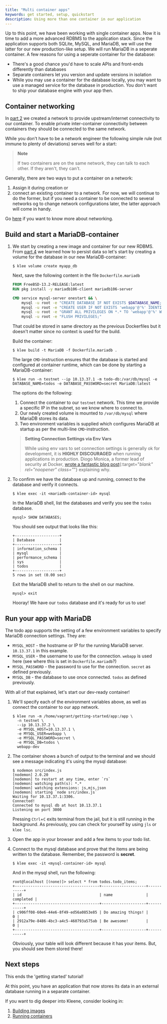 ```yaml
---
title: "Multi container apps"
keywords: get started, setup, quickstart
description: Using more than one container in our application
---
```


Up to this point, we have been working with single container apps. Now it is time to add a more
advanced RDBMS to the application stack. Since the application supports both SQLite,
MySQL, and MariaDB, we will use the latter for our new production-like setup.
We will run MariaDB in a seperate container. A few reasons for using a seperate container
for the database:

- There's a good chance you'd have to scale APIs and front-ends differently than databases
- Separate containers let you version and update versions in isolation
- While you may use a container for the database locally, you may want to use a managed service
  for the database in production. You don't want to ship your database engine with your app then.

## Container networking

In [part 2](./02_our_app.md) we created a network to provide upstream/internet connectivity to our
container. To enable private inter-container connectivity between containers they
should be connected to the same network.

While you don't have to be a network engineer the following simple rule
(not immune to plenty of deviations) serves well for a start:

> **Note**
>
> If two containers are on the same network, they can talk to each other. If they aren't, they can't.

Generally, there are two ways to put a container on a network:
1) Assign it during creation or
2) connect an existing container to a network.
For now, we will continue to do the former, but if you need a container
to be connected to several networks og to change network configurations later,
the latter approach will come in handy.

Go [here](/run/network) if you want to know more about networking.

## Build and start a MariaDB-container

1. We start by creating a new image and container for our new RDBMS.
   From [part 4](./04_persisting_data.md) we learned how to persist data so let's
   start by creating a volume for the database in our new MariaDB-container:

   ```
   $ klee volume create myapp_db
   ```

   Next, save the following content in the file `Dockerfile.mariadb`

   ```dockerfile
   FROM FreeBSD-13.2-RELEASE:latest
   RUN pkg install -y mariadb106-client mariadb106-server

   CMD service mysql-server onestart && \
       mysql -u root -e "CREATE DATABASE IF NOT EXISTS $DATABASE_NAME;" && \
       mysql -u root -e "CREATE USER IF NOT EXISTS 'webapp'@'%' IDENTIFIED BY '$DATABASE_PASSWORD';" && \
       mysql -u root -e "GRANT ALL PRIVILEGES ON *.* TO 'webapp'@'%' WITH GRANT OPTION;" && \
       mysql -u root -e "FLUSH PRIVILEGES;"
   ```

   That could be stored in same directory as the previous Dockerfiles but it doesn't
   matter since no context is used for the build.

   Build the container:

   ```
   $ klee build -t MariaDB -f Dockerfile.mariadb .
   ```

   The large `CMD`-instruction ensures that the database is started and configured at container runtime,
   which can be done by starting a MariaDB-container:

   ```console
   $ klee run -n testnet --ip 10.13.37.1 -m todo-db:/var/db/mysql -e DATABASE_NAME=todos -e DATABASE_PASSWORD=secret MariaDB:latest
   ```

   The options do the following:

   1. Connect the container to our `testnet` network. This time we provide a specific IP in the subnet, so we know where to connect to.
   2. Our newly created volume is mounted to `/var/db/mysql` where MariaDB stores its data.
   3. Two environment variables is supplied which configures MariaDB at startup as per the multi-line `CMD`-instruction.


   > **Setting Connection Settings via Env Vars**
   >
   > While using env vars to set connection settings is generally ok for development, it is **HIGHLY DISCOURAGED**
   > when running applications in production. Diogo Monica, a former lead of security at Docker,
   > [wrote a fantastic blog post](https://diogomonica.com/2017/03/27/why-you-shouldnt-use-env-variables-for-secret-data/){:target="_blank" rel="noopener" class="_"}
   > explaining why.

2. To confirm we have the database up and running, connect to the database and verify it connects.

    ```console
    $ klee exec -it <mariadb-container-id> mysql
    ```

    In the MariaDB shell, list the databases and verify you see the `todos` database.

    ```console
    mysql> SHOW DATABASES;
    ```

    You should see output that looks like this:

    ```plaintext
    +--------------------+
    | Database           |
    +--------------------+
    | information_schema |
    | mysql              |
    | performance_schema |
    | sys                |
    | todos              |
    +--------------------+
    5 rows in set (0.00 sec)
    ```
    Exit the MariaDB shell to return to the shell on our machine.

   ```console
   mysql> exit
   ```

   Hooray! We have our `todos` database and it's ready for us to use!

## Run your app with MariaDB

The todo app supports the setting of a few environment variables to specify MariaDB connection settings. They are:

- `MYSQL_HOST` - the hostname or IP for the running MariaDB server. `10.13.37.1` in this example.
- `MYSQL_USER` - the username to use for the connection. `webapp` is used here (see where this is set in `Dockerfile.mariadb`?)
- `MYSQL_PASSWORD` - the password to use for the connection. `secret` as defined previously.
- `MYSQL_DB` - the database to use once connected. `todos`  as defined previously.

With all of that explained, let's start our dev-ready container!

1. We'll specify each of the environment variables above, as well as connect the container to our app network.

    ```console
    $ klee run -m /home/vagrant/getting-started/app:/app \
      -n testnet \
      --ip 10.13.37.2 \
      -e MYSQL_HOST=10.13.37.1 \
      -e MYSQL_USER=webapp \
      -e MYSQL_PASSWORD=secret \
      -e MYSQL_DB=todos \
      webapp-dev
    ```

3. The container shows a bunch of output to the terminal and we should see a message indicating it's
   using the mysql database:

   ```console
   $ nodemon src/index.js
   [nodemon] 2.0.20
   [nodemon] to restart at any time, enter `rs`
   [nodemon] watching path(s): *.*
   [nodemon] watching extensions: js,mjs,json
   [nodemon] starting `node src/index.js`
   Waiting for 10.13.37.1:3306.
   Connected!
   Connected to mysql db at host 10.13.37.1
   Listening on port 3000
   ```

   Pressing `Ctrl`+`C` exits terminal from the jail, but it is still running in the background.
   As previously, you can check for yourself by using `jls` or `klee lsc`.

4. Open the app in your browser and add a few items to your todo list.

5. Connect to the mysql database and prove that the items are being written to the database. Remember, the password
   is **secret**.

    ```console
    $ klee exec -it <mysql-container-id> mysql
    ```

    And in the mysql shell, run the following:

    ```console
    root@localhost [(none)]> select * from todos.todo_items;
    +--------------------------------------+--------------------+-----------+
    | id                                   | name               | completed |
    +--------------------------------------+--------------------+-----------+
    | c906ff08-60e6-44e6-8f49-ed56a0853e85 | Do amazing things! |         0 |
    | 2912a79e-8486-4bc3-a4c5-460793a575ab | Be awesome!        |         0 |
    +--------------------------------------+--------------------+-----------+
    ```

    Obviously, your table will look different because it has your items. But, you should see them stored there!

## Next steps

This ends the 'getting started' tutorial!

At this point, you have an application that now stores its data in an external database running in a separate
container.

If you want to dig deeper into Kleene, consider looking in:

1. [Building images](/building/introduction/)
2. [Running containers](http://localhost:4000/run/introduction/)
